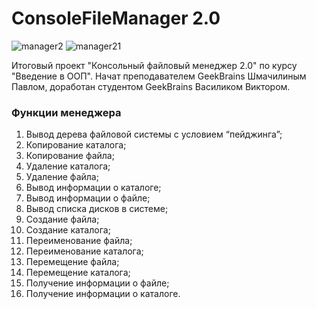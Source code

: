 # ConsoleFileManager 2.0
![manager2](https://user-images.githubusercontent.com/104021944/183704854-41c89e12-7734-440f-9108-873d7b205889.jpg)
![manager21](https://user-images.githubusercontent.com/104021944/183704894-8b469114-0ee3-4c8d-9a77-01dd4a731c18.jpg)

Итоговый проект "Консольный файловый менеджер 2.0" по курсу "Введение в ООП". Начат преподавателем GeekBrains Шмачилиным Павлом, доработан студентом GeekBrains Василиком Виктором.
### Функции менеджера
1. Вывод дерева файловой системы с условием “пейджинга”;
2. Копирование каталога;
3. Копирование файла;
4. Удаление каталога;
5. Удаление файла;
6. Вывод информации о каталоге;
7. Вывод информации о файле;
8. Вывод списка дисков в системе;
9. Создание файла;
10. Создание каталога;
11. Переименование файла;
12. Переименование каталога;
13. Перемещение файла;
14. Перемещение каталога;
15. Получение информации о файле;
16. Получение информации о каталоге.
